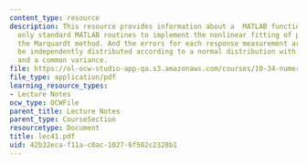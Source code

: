 ```yaml
---
content_type: resource
description: This resource provides information about a  MATLAB function that uses
  only standard MATLAB routines to implement the nonlinear fitting of parameters using
  the Marquardt method. And the errors for each response measurement are assumed to
  be independently distributed according to a normal distribution with a mean of zero
  and a common variance.
file: https://ol-ocw-studio-app-qa.s3.amazonaws.com/courses/10-34-numerical-methods-applied-to-chemical-engineering-fall-2005/42b32ecaf11ac0ac10276f502c2328b1_lec41.pdf
file_type: application/pdf
learning_resource_types:
- Lecture Notes
ocw_type: OCWFile
parent_title: Lecture Notes
parent_type: CourseSection
resourcetype: Document
title: lec41.pdf
uid: 42b32eca-f11a-c0ac-1027-6f502c2328b1
---
```

